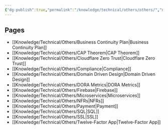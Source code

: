 ```yaml
---
{"dg-publish":true,"permalink":"/knowledge/technical/others/others/","noteIcon":""}
---
```


## Pages

- [[Knowledge/Technical/Others/Business Continuity Plan\|Business Continuity Plan]]
- [[Knowledge/Technical/Others/CAP Theorem\|CAP Theorem]]
- [[Knowledge/Technical/Others/Cloudflare Zero Trust\|Cloudflare Zero Trust]]
- [[Knowledge/Technical/Others/Compliance\|Compliance]]
- [[Knowledge/Technical/Others/Domain Driven Design\|Domain Driven Design]]
- [[Knowledge/Technical/Others/DORA Metrics\|DORA Metrics]]
- [[Knowledge/Technical/Others/Firebase\|Firebase]]
- [[Knowledge/Technical/Others/Microservices\|Microservices]]
- [[Knowledge/Technical/Others/NFRs\|NFRs]]
- [[Knowledge/Technical/Others/Payment\|Payment]]
- [[Knowledge/Technical/Others/SQL\|SQL]]
- [[Knowledge/Technical/Others/SSL\|SSL]]
- [[Knowledge/Technical/Others/Twelve-Factor App\|Twelve-Factor App]]



